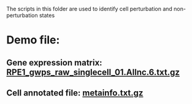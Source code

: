 The scripts in this folder are used to identify cell perturbation and non-perturbation states
# Demo file:
## Gene expression matrix: [RPE1_gwps_raw_singlecell_01.Allnc.6.txt.gz](http://research.gzsys.org.cn/perturbdb/data/publications/SC00004/githubDemo/RPE1_gwps_raw_singlecell_01.Allnc.6.txt.gz)
## Cell annotated file: [metainfo.txt.gz](http://research.gzsys.org.cn/perturbdb/data/publications/SC00004/githubDemo/metainfo.txt.gz)


